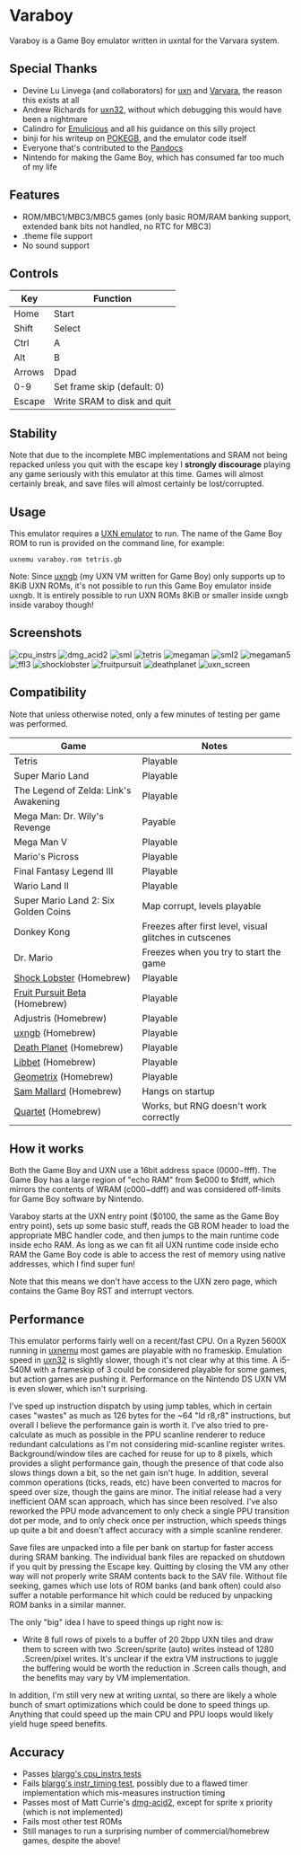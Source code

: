 # Varaboy

Varaboy is a Game Boy emulator written in uxntal for the Varvara system.

## Special Thanks

- Devine Lu Linvega (and collaborators) for [uxn](https://100r.co/site/uxn.html) and [Varvara](https://wiki.xxiivv.com/site/varvara.html), the reason this exists at all
- Andrew Richards for [uxn32](https://github.com/randrew/uxn32), without which debugging this would have been a nightmare
- Calindro for [Emulicious](https://emulicious.net/) and all his guidance on this silly project
- binji for his writeup on [POKEGB](https://binji.github.io/posts/pokegb/), and the emulator code itself
- Everyone that's contributed to the [Pandocs](https://gbdev.io/pandocs/)
- Nintendo for making the Game Boy, which has consumed far too much of my life

## Features

- ROM/MBC1/MBC3/MBC5 games (only basic ROM/RAM banking support, extended bank bits not handled, no RTC for MBC3)
- .theme file support
- No sound support

## Controls

| Key | Function |
| --- | --- |
| Home | Start |
| Shift | Select |
| Ctrl | A |
| Alt | B |
| Arrows | Dpad |
| 0-9 | Set frame skip (default: 0) |
| Escape | Write SRAM to disk and quit |

## Stability

Note that due to the incomplete MBC implementations and SRAM not being repacked unless you quit with the escape key I **strongly discourage** playing any game seriously with this emulator at this time. Games will almost certainly break, and save files will almost certainly be lost/corrupted.

## Usage

This emulator requires a [UXN emulator](https://100r.co/site/uxn.html) to run. The name of the Game Boy ROM to run is provided on the command line, for example:

```
uxnemu varaboy.rom tetris.gb
```

Note: Since [uxngb](https://github.com/tbsp/uxngb) (my UXN VM written for Game Boy) only supports up to 8KiB UXN ROMs, it's not possible to run this Game Boy emulator inside uxngb. It is entirely possible to run UXN ROMs 8KiB or smaller inside uxngb inside varaboy though!

## Screenshots

![cpu_instrs](https://user-images.githubusercontent.com/10489588/206598200-41defefa-eca2-4bd9-82ec-38a91720051f.png)
![dmg_acid2](https://user-images.githubusercontent.com/10489588/207223870-f3335790-c1af-494b-85d8-e8b3e4454f33.png)
![sml](https://user-images.githubusercontent.com/10489588/206598205-648f7803-ef93-48bf-941c-fd6364377f26.png)
![tetris](https://user-images.githubusercontent.com/10489588/206598212-73f4ea28-b395-48c3-8b4e-1f3fa53ce066.png)
![megaman](https://user-images.githubusercontent.com/10489588/206598220-17d24d65-aad9-40ff-99aa-296304af2537.png)
![sml2](https://user-images.githubusercontent.com/10489588/206598226-99623113-ee35-4cfb-9c0d-18776744a003.png)
![megaman5](https://user-images.githubusercontent.com/10489588/206598232-b11c6275-c0e3-44f0-872e-68553066a54c.png)
![ffl3](https://user-images.githubusercontent.com/10489588/206787415-c6e668c9-e108-400f-b57e-59eb941aa9f0.png)
![shocklobster](https://user-images.githubusercontent.com/10489588/206598263-3e502dc6-36a7-42fd-a832-41fba7d70fa4.png)
![fruitpursuit](https://user-images.githubusercontent.com/10489588/206598268-7ce553ee-7a00-46e8-a54f-bbced9f2336c.png)
![deathplanet](https://user-images.githubusercontent.com/10489588/206598279-2072e63b-05da-40fb-a9f0-cc11933b387c.png)
![uxn_screen](https://user-images.githubusercontent.com/10489588/206768329-aad8e609-1f79-458d-9824-f29eb0f9bdbe.png)

## Compatibility

Note that unless otherwise noted, only a few minutes of testing per game was performed.

| Game | Notes |
| --- | --- |
| Tetris | Playable |
| Super Mario Land | Playable |
| The Legend of Zelda: Link's Awakening | Playable |
| Mega Man: Dr. Wily's Revenge | Payable |
| Mega Man V | Playable |
| Mario's Picross | Playable |
| Final Fantasy Legend III | Playable |
| Wario Land II | Playable |
| Super Mario Land 2: Six Golden Coins | Map corrupt, levels playable |
| Donkey Kong | Freezes after first level, visual glitches in cutscenes |
| Dr. Mario | Freezes when you try to start the game |
| [Shock Lobster](https://tbsp.itch.io/shock-lobster) (Homebrew) | Playable |
| [Fruit Pursuit Beta](https://tbsp.itch.io/fruit-pursuit) (Homebrew) | Playable |
| Adjustris (Homebrew) | Playable |
| [uxngb](https://github.com/tbsp/uxngb) (Homebrew) | Playable |
| [Death Planet](https://makrill.itch.io/death-planet) (Homebrew) | Playable |
| [Libbet](https://github.com/pinobatch/libbet) (Homebrew) | Playable |
| [Geometrix](https://github.com/AntonioND/geometrix) (Homebrew) | Playable |
| [Sam Mallard](https://snorpung.itch.io/sam-mallard-gb) (Homebrew) | Hangs on startup |
| [Quartet](https://makrill.itch.io/quartet) (Homebrew) | Works, but RNG doesn't work correctly |

## How it works

Both the Game Boy and UXN use a 16bit address space ($0000-$ffff). The Game Boy has a large region of "echo RAM" from $e000 to $fdff, which mirrors the contents of WRAM (c000~ddff) and was considered off-limits for Game Boy software by Nintendo.

Varaboy starts at the UXN entry point ($0100, the same as the Game Boy entry point), sets up some basic stuff, reads the GB ROM header to load the appropriate MBC handler code, and then jumps to the main runtime code inside echo RAM. As long as we can fit all UXN runtime code inside echo RAM the Game Boy code is able to access the rest of memory using native addresses, which I find super fun!

Note that this means we don't have access to the UXN zero page, which contains the Game Boy RST and interrupt vectors.

## Performance

This emulator performs fairly well on a recent/fast CPU. On a Ryzen 5600X running in [uxnemu](https://sr.ht/~rabbits/uxn/) most games are playable with no frameskip. Emulation speed in [uxn32](https://github.com/randrew/uxn32) is slightly slower, though it's not clear why at this time. A i5-540M with a frameskip of 3 could be considered playable for some games, but action games are pushing it. Performance on the Nintendo DS UXN VM is even slower, which isn't surprising.

I've sped up instruction dispatch by using jump tables, which in certain cases "wastes" as much as 126 bytes for the ~64 "ld r8,r8" instructions, but overall I believe the performance gain is worth it. I've also tried to pre-calculate as much as possible in the PPU scanline renderer to reduce redundant calculations as I'm not considering mid-scanline register writes. Background/window tiles are cached for reuse for up to 8 pixels, which provides a slight performance gain, though the presence of that code also slows things down a bit, so the net gain isn't huge. In addition, several common operations (ticks, reads, etc) have been converted to macros for speed over size, though the gains are minor. The initial release had a very inefficient OAM scan approach, which has since been resolved. I've also reworked the PPU mode advancement to only check a single PPU transition dot per mode, and to only check once per instruction, which speeds things up quite a bit and doesn't affect accuracy with a simple scanline renderer.

Save files are unpacked into a file per bank on startup for faster access during SRAM banking. The individual bank files are repacked on shutdown if you quit by pressing the Escape key. Quitting by closing the VM any other way will not properly write SRAM contents back to the SAV file. Without file seeking, games which use lots of ROM banks (and bank often) could also suffer a notable performance hit which could be reduced by unpacking ROM banks in a similar manner.

The only "big" idea I have to speed things up right now is:
- Write 8 full rows of pixels to a buffer of 20 2bpp UXN tiles and draw them to screen with two .Screen/sprite (auto) writes instead of 1280 .Screen/pixel writes. It's unclear if the extra VM instructions to juggle the buffering would be worth the reduction in .Screen calls though, and the benefits may vary by VM implementation.

In addition, I'm still very new at writing uxntal, so there are likely a whole bunch of smart optimizations which could be done to speed things up. Anything that could speed up the main CPU and PPU loops would likely yield huge speed benefits.

## Accuracy

- Passes [blargg's cpu_instrs tests](https://github.com/retrio/gb-test-roms)
- Fails [blargg's instr_timing test](https://github.com/retrio/gb-test-roms), possibly due to a flawed timer implementation which mis-measures instruction timing
- Passes most of Matt Currie's [dmg-acid2](https://github.com/mattcurrie/dmg-acid2), except for sprite x priority (which is not implemented)
- Fails most other test ROMs
- Still manages to run a surprising number of commercial/homebrew games, despite the above!
